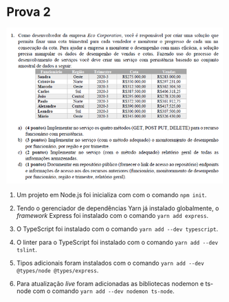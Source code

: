 # Prova 2
![img](readme-img/enunciado.png)

1. Um projeto em Node.js foi inicializa com com o comando ```npm init```.

2. Tendo o gerenciador de dependências Yarn já instalado globalmente, o *framework* Express foi instalado com o comando ```yarn add express```.

3. O TypeScript foi instalado com o comando ```yarn add --dev typescript```.

4. O linter para o TypeScript foi instalado com o comando ```yarn add --dev tslint```.

5. Tipos adicionais foram instalados com o comando ```yarn add --dev @types/node @types/express```.

6. Para atualização *live* foram adicionadas as bibliotecas nodemon e ts-node com o comando ```yarn add --dev nodemon ts-node```.